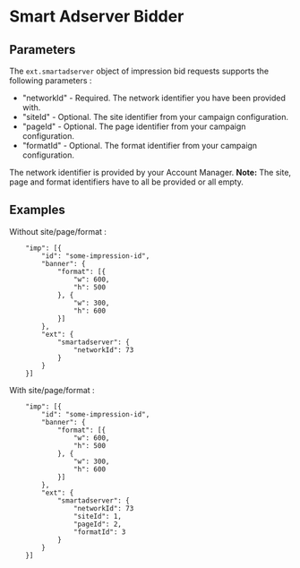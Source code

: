 # Smart Adserver Bidder

## Parameters
The `ext.smartadserver` object of impression bid requests supports the following parameters :
- "networkId" - Required. The network identifier you have been provided with.
- "siteId" - Optional. The site identifier from your campaign configuration.
- "pageId" - Optional. The page identifier from your campaign configuration.
- "formatId" - Optional. The format identifier from your campaign configuration.

The network identifier is provided by your Account Manager.
**Note:** The site, page and format identifiers have to all be provided or all empty.

## Examples

Without site/page/format : 
```
	"imp": [{
		"id": "some-impression-id",
		"banner": {
			"format": [{
				"w": 600,
				"h": 500
			}, {
				"w": 300,
				"h": 600
			}]
		},
		"ext": {
			"smartadserver": {
				"networkId": 73
			}
		}
	}]
```

With site/page/format : 

```
	"imp": [{
		"id": "some-impression-id",
		"banner": {
			"format": [{
				"w": 600,
				"h": 500
			}, {
				"w": 300,
				"h": 600
			}]
		},
		"ext": {
			"smartadserver": {
                "networkId": 73
                "siteId": 1,
                "pageId": 2,
                "formatId": 3
			}
		}
	}]
```